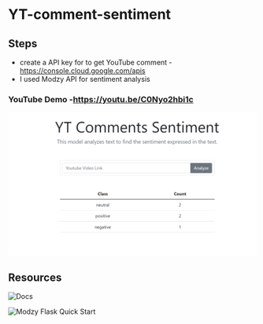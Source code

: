 # YT-comment-sentiment

## Steps
- create a API key for to get YouTube comment -https://console.cloud.google.com/apis
- I used Modzy API for sentiment analysis


### YouTube Demo -https://youtu.be/C0Nyo2hbi1c

![](imp1.PNG)


## Resources

![Docs](https://www.modzy.com/developers/?utm_source=devpost&utm_medium=webpage&utm_term=developer-resources&utm_content=landing+page&utm_campaign=Hackathon)

![Modzy Flask Quick Start](https://docs.modzy.com/docs/modzy-in-a-flask-app-quickstart)
